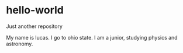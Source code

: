 # hello-world
Just another repository 

My name is lucas. I go to ohio state. I am a junior, studying physics and astronomy.
